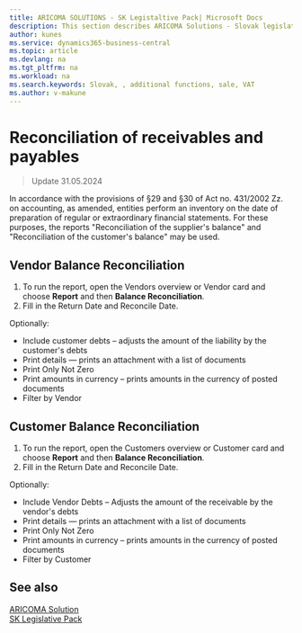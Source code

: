 ```yaml
---
title: ARICOMA SOLUTIONS - SK Legistaltive Pack| Microsoft Docs
description: This section describes ARICOMA Solutions - Slovak legislation
author: kunes
ms.service: dynamics365-business-central
ms.topic: article
ms.devlang: na
ms.tgt_pltfrm: na
ms.workload: na
ms.search.keywords: Slovak, , additional functions, sale, VAT
ms.author: v-makune
---
```


# Reconciliation of receivables and payables

> Update 31.05.2024

In accordance with the provisions of §29 and §30 of Act no. 431/2002 Zz. on accounting, as amended, entities perform an inventory on the date of preparation of regular or extraordinary financial statements.
For these purposes, the reports "Reconciliation of the supplier's balance" and "Reconciliation of the customer's balance" may be used.

## Vendor Balance Reconciliation

1. To run the report, open the Vendors overview or Vendor card and choose **Report** and then **Balance Reconciliation**.
2. Fill in the Return Date and Reconcile Date.

Optionally:

- Include customer debts – adjusts the amount of the liability by the customer's debts
- Print details — prints an attachment with a list of documents
- Print Only Not Zero
- Print amounts in currency – prints amounts in the currency of posted documents
- Filter by Vendor

## Customer Balance Reconciliation

1. To run the report, open the Customers overview or Customer card and choose **Report** and then **Balance Reconciliation**.
2. Fill in the Return Date and Reconcile Date.

Optionally:

- Include Vendor Debts – Adjusts the amount of the receivable by the vendor's debts
- Print details — prints an attachment with a list of documents
- Print Only Not Zero
- Print amounts in currency – prints amounts in the currency of posted documents
- Filter by Customer

## See also

[ARICOMA Solution](solutions.md)  
[SK Legislative Pack](sk-legislative-pack.md)
